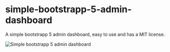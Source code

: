 # simple-bootstrapp-5-admin-dashboard
A simple bootstrapp 5 admin dashboard, easy to use and has a MIT license.

![Simple bootstrapp 5 admin dashboard](https://cdn.casfreriks.nl/image//admin-dashboard.jpg)
